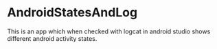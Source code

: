 # AndroidStatesAndLog


This is an app which when checked with logcat in android studio shows different android activity states.
